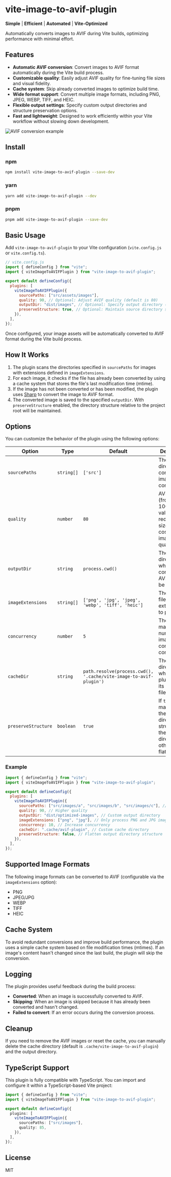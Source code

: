 # vite-image-to-avif-plugin

**Simple** | **Efficient** | **Automated** | **Vite-Optimized**

Automatically converts images to AVIF during Vite builds, optimizing performance with minimal effort.

## Features

- **Automatic AVIF conversion**: Convert images to AVIF format automatically during the Vite build process.
- **Customizable quality**: Easily adjust AVIF quality for fine-tuning file sizes and visual fidelity.
- **Cache system**: Skip already converted images to optimize build time.
- **Wide format support**: Convert multiple image formats, including PNG, JPEG, WEBP, TIFF, and HEIC.
- **Flexible output settings**: Specify custom output directories and structure preservation options.
- **Fast and lightweight**: Designed to work efficiently within your Vite workflow without slowing down development.

![AVIF conversion example](https://your-image-link-here.com/demo.png)

## Install

### npm

```bash
npm install vite-image-to-avif-plugin --save-dev
```

### yarn

```bash
yarn add vite-image-to-avif-plugin --dev
```

### pnpm

```bash
pnpm add vite-image-to-avif-plugin --save-dev
```

## Basic Usage

Add `vite-image-to-avif-plugin` to your Vite configuration (`vite.config.js` or `vite.config.ts`).

```js
// vite.config.js
import { defineConfig } from "vite";
import { viteImageToAVIFPlugin } from "vite-image-to-avif-plugin";

export default defineConfig({
  plugins: [
    viteImageToAVIFPlugin({
      sourcePaths: ["src/assets/images"],
      quality: 90, // Optional: Adjust AVIF quality (default is 80)
      outputDir: "dist/images", // Optional: Specify output directory (default is process.cwd())
      preserveStructure: true, // Optional: Maintain source directory structure in output (default is true)
    }),
  ],
});
```

Once configured, your image assets will be automatically converted to AVIF format during the Vite build process.

## How It Works

1. The plugin scans the directories specified in `sourcePaths` for images with extensions defined in `imageExtensions`.
2. For each image, it checks if the file has already been converted by using a cache system that stores the file's last modification time (mtime).
3. If the image has not been converted or has been modified, the plugin uses [Sharp](https://sharp.pixelplumbing.com/) to convert the image to AVIF format.
4. The converted image is saved to the specified `outputDir`. With `preserveStructure` enabled, the directory structure relative to the project root will be maintained.

## Options

You can customize the behavior of the plugin using the following options:

| Option              | Type       | Default                                                           | Description                                                                                       |
| ------------------- | ---------- | ----------------------------------------------------------------- | ------------------------------------------------------------------------------------------------- |
| `sourcePaths`       | `string[]` | `['src']`                                                         | The directories containing images to be converted.                                                |
| `quality`           | `number`   | `80`                                                              | AVIF quality (from 0 to 100). Lower values reduce file size at the cost of image quality.         |
| `outputDir`         | `string`   | `process.cwd()`                                                   | The directory where the converted AVIF files will be saved.                                       |
| `imageExtensions`   | `string[]` | `['png', 'jpg', 'jpeg', 'webp', 'tiff', 'heic']`                  | The image file extensions to process.                                                             |
| `concurrency`       | `number`   | `5`                                                               | The maximum number of images to convert concurrently.                                             |
| `cacheDir`          | `string`   | `path.resolve(process.cwd(), '.cache/vite-image-to-avif-plugin')` | The directory where the plugin stores its cache files.                                            |
| `preserveStructure` | `boolean`  | `true`                                                            | If `true`, maintains the source directory structure in the output directory; otherwise, flattens. |

### Example

```js
import { defineConfig } from "vite";
import { viteImageToAVIFPlugin } from "vite-image-to-avif-plugin";

export default defineConfig({
  plugins: [
    viteImageToAVIFPlugin({
      sourcePaths: ["src/images/a", "src/images/b", "src/images/c"], // Multiple source paths
      quality: 90, // Higher quality
      outputDir: "dist/optimized-images", // Custom output directory
      imageExtensions: ["png", "jpg"], // Only process PNG and JPG images
      concurrency: 10, // Increase concurrency
      cacheDir: ".cache/avif-plugin", // Custom cache directory
      preserveStructure: false, // Flatten output directory structure
    }),
  ],
});
```

## Supported Image Formats

The following image formats can be converted to AVIF (configurable via the `imageExtensions` option):

- PNG
- JPEG/JPG
- WEBP
- TIFF
- HEIC

## Cache System

To avoid redundant conversions and improve build performance, the plugin uses a simple cache system based on file modification times (mtimes). If an image's content hasn't changed since the last build, the plugin will skip the conversion.

## Logging

The plugin provides useful feedback during the build process:

- **Converted**: When an image is successfully converted to AVIF.
- **Skipping**: When an image is skipped because it has already been converted and hasn't changed.
- **Failed to convert**: If an error occurs during the conversion process.

## Cleanup

If you need to remove the AVIF images or reset the cache, you can manually delete the cache directory (default is `.cache/vite-image-to-avif-plugin`) and the output directory.

## TypeScript Support

This plugin is fully compatible with TypeScript. You can import and configure it within a TypeScript-based Vite project:

```ts
import { defineConfig } from "vite";
import { viteImageToAVIFPlugin } from "vite-image-to-avif-plugin";

export default defineConfig({
  plugins: [
    viteImageToAVIFPlugin({
      sourcePaths: ["src/images"],
      quality: 85,
    }),
  ],
});
```

## License

MIT
